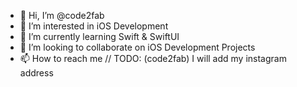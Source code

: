 - 👋 Hi, I’m @code2fab
- 👀 I’m interested in iOS Development
- 🌱 I’m currently learning Swift & SwiftUI
- 💞️ I’m looking to collaborate on iOS Development Projects
- 📫 How to reach me // TODO: (code2fab) I will add my instagram address 

<!---
code2fab/code2fab is a ✨ special ✨ repository because its `README.md` (this file) appears on your GitHub profile.
You can click the Preview link to take a look at your changes.
--->
